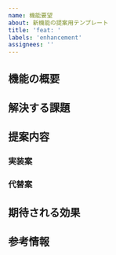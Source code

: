 ```yaml
---
name: 機能要望
about: 新機能の提案用テンプレート
title: 'feat: '
labels: 'enhancement'
assignees: ''
---
```


## 機能の概要

<!-- 提案する機能の概要を1-2文で簡潔に説明してください -->
<!-- 例: ダークモードの追加 -->

## 解決する課題

<!-- この機能によって解決される問題や課題を説明してください -->
<!-- 例: -->
<!-- - 夜間の作業時に画面が眩しい -->
<!-- - 電力消費を抑えたい -->
<!-- - ユーザーから要望が多い -->

## 提案内容

### 実装案

<!-- 具体的にどのような機能を実装すべきか説明してください -->
<!-- 例: -->
<!-- - システム設定に連動したダークモードの切り替え -->
<!-- - 手動での切り替えボタンの追加 -->
<!-- - カラーパレットの定義 -->

### 代替案

<!-- 他に考えられる解決策があれば記載してください -->
<!-- 例: -->
<!-- - ブラウザの設定に依存する -->
<!-- - 明るさの調整機能を追加する -->

## 期待される効果

<!-- この機能が実装されることで得られる効果や利点を説明してください -->
<!-- 例: -->
<!-- - ユーザーの目の疲れを軽減 -->
<!-- - バッテリー消費の削減 -->
<!-- - ユーザー満足度の向上 -->

## 参考情報

<!-- 機能の実装に関連する追加情報や参考リンクなどがあれば記載してください -->
<!-- 例: -->
<!-- - 類似機能を持つサービス -->
<!-- - デザインの参考資料 -->
<!-- - 技術的な実装方法の記事 -->
